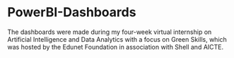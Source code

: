 # PowerBI-Dashboards
The dashboards were made during my four-week virtual internship on Artificial Intelligence and Data Analytics  with a focus on Green Skills, which was hosted by the Edunet Foundation in association with Shell and AICTE.
